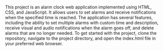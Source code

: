 This project is an alarm clock web application implemented using HTML, CSS, and JavaScript. It allows users to set alarms and receive notifications when the specified time is reached. The application has several features, including the ability to set multiple alarms with custom time and description, receive visual and audio notifications when the alarm goes off, and delete alarms that are no longer needed. To get started with the project, clone the repository, navigate to the project directory, and open the index.html file in your preferred web browser. 